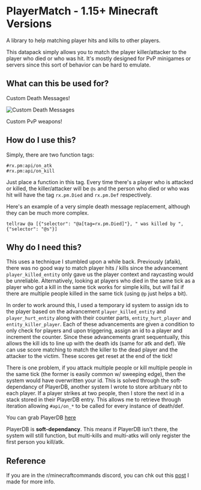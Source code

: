# PlayerMatch - 1.15+ Minecraft Versions
A library to help matching player hits and kills to other players.

This datapack simply allows you to match the player killer/attacker to the player who died or who was hit. It's mostly designed for PvP minigames or servers since this sort of behavior can be hard to emulate.

## What can this be used for?

Custom Death Messages!

![Custom Death Messages](imgs/example)

Custom PvP weapons!


## How do I use this?

Simply, there are two function tags:

    #rx.pm:api/on_atk
    #rx.pm:api/on_kill

Just place a function in this tag. Every time there's a player who is attacked or killed, the killer/attacker will be `@s` and the person who died or who was hit will have the tag `rx.pm.Died` and `rx.pm.Def` respectively.

Here's an example of a very simple death message replacement, although they can be much more complex.

    tellraw @a [{"selector": "@a[tag=rx.pm.Died]"}, " was killed by ", {"selector": "@s"}]

## Why do I need **this**?

This uses a technique I stumbled upon a while back. Previously (afaik), there was no good way to match player hits / kills since the advancement `player_killed_entity` only gave us the player context and raycasting would be unreliable. Alternatively, looking at players who died in the same tick as a player who got a kill in the same tick works for simple kills, but will fail if there are multiple people killed in the same tick (using `@p` just helps a bit). 

In order to work around this, I used a temporary id system to assign ids to the player based on the advancement `player_killed_entity` and `player_hurt_entity` along with their counter parts, `entity_hurt_player` and `entity_killer_player`. Each of these advancements are given a condition to only check for players and upon triggering, assign an id to a player and increment the counter. Since these advancements grant sequentually, this allows the kill ids to line up with the death ids (same for atk and def). We can use score matching to match the killer to the dead player and the attacker to the victim. These scores get reset at the end of the tick!

There is one problem, if you attack multiple people or kill multiple people in the same tick (the former is easily common w/ sweeping edge), then the system would have overwritten your id. This is solved through the soft-dependancy of PlayerDB, another system I wrote to store arbituary nbt to each player. If a player strikes at two people, then I store the next id in a stack stored in their PlayerDB entry. This allows me to retrieve through iteration allowing `#api/on_*` to be called for every instance of death/def.

You can grab PlayerDB [here](https://github.com/rx-modules/PlayerDB)

PlayerDB is **soft-dependancy**. This means if PlayerDB isn't there, the system will still function, but multi-kills and multi-atks will only register the first person you kill/atk.

## Reference

If you are in the r/minecraftcommands discord, you can chk out this [post](https://discord.com/channels/154777837382008833/157097006500806656/748652573673652265) I made for more info.
